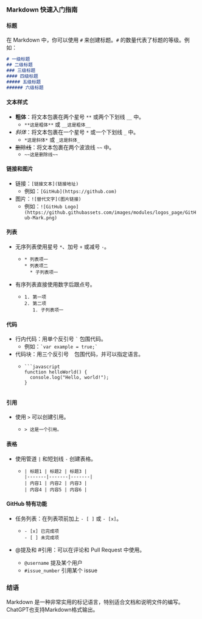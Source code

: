 ### Markdown 快速入门指南

#### 标题

在 Markdown 中，你可以使用 `#` 来创建标题。`#` 的数量代表了标题的等级。例如：

```markdown
# 一级标题
## 二级标题
### 三级标题
#### 四级标题
##### 五级标题
###### 六级标题
```

#### 文本样式

- **粗体**：将文本包裹在两个星号 `**` 或两个下划线 `__` 中。
  - `**这是粗体**` 或 `__这是粗体__`
- *斜体*：将文本包裹在一个星号 `*` 或一个下划线 `_` 中。
  - `*这是斜体*` 或 `_这是斜体_`
- ~~删除线~~：将文本包裹在两个波浪线 `~~` 中。
  - `~~这是删除线~~`

#### 链接和图片

- 链接：`[链接文本](链接地址)`
  - 例如：`[GitHub](https://github.com)`
- 图片：`![替代文字](图片链接)`
  - 例如：`![GitHub Logo](https://github.githubassets.com/images/modules/logos_page/GitHub-Mark.png)`

#### 列表

- 无序列表使用星号 `*`、加号 `+` 或减号 `-`。
  - ```
    * 列表项一
    * 列表项二
      * 子列表项一
    ```
- 有序列表直接使用数字后跟点号。
  - ```
    1. 第一项
    2. 第二项
       1. 子列表项一
    ```

#### 代码

- 行内代码：用单个反引号 `` ` `` 包围代码。
  - 例如：`` `var example = true;` ``
- 代码块：用三个反引号 ``` ``` 包围代码，并可以指定语言。
  - ```
    ```javascript
    function helloWorld() {
      console.log("Hello, world!");
    }
    ```
    ```

#### 引用

- 使用 `>` 可以创建引用。
  - ```
    > 这是一个引用。
    ```

#### 表格

- 使用管道 `|` 和短划线 `-` 创建表格。
  - ```
    | 标题1 | 标题2 | 标题3 |
    |-------|-------|-------|
    | 内容1 | 内容2 | 内容3 |
    | 内容4 | 内容5 | 内容6 |
    ```

#### GitHub 特有功能

- 任务列表：在列表项前加上 `- [ ]` 或 `- [x]`。
  - ```
    - [x] 已完成项
    - [ ] 未完成项
    ```

- @提及和 #引用：可以在评论和 Pull Request 中使用。
  - `@username` 提及某个用户
  - `#issue_number` 引用某个 issue

### 结语

Markdown 是一种非常实用的标记语言，特别适合文档和说明文件的编写。ChatGPT也支持Markdown格式输出。